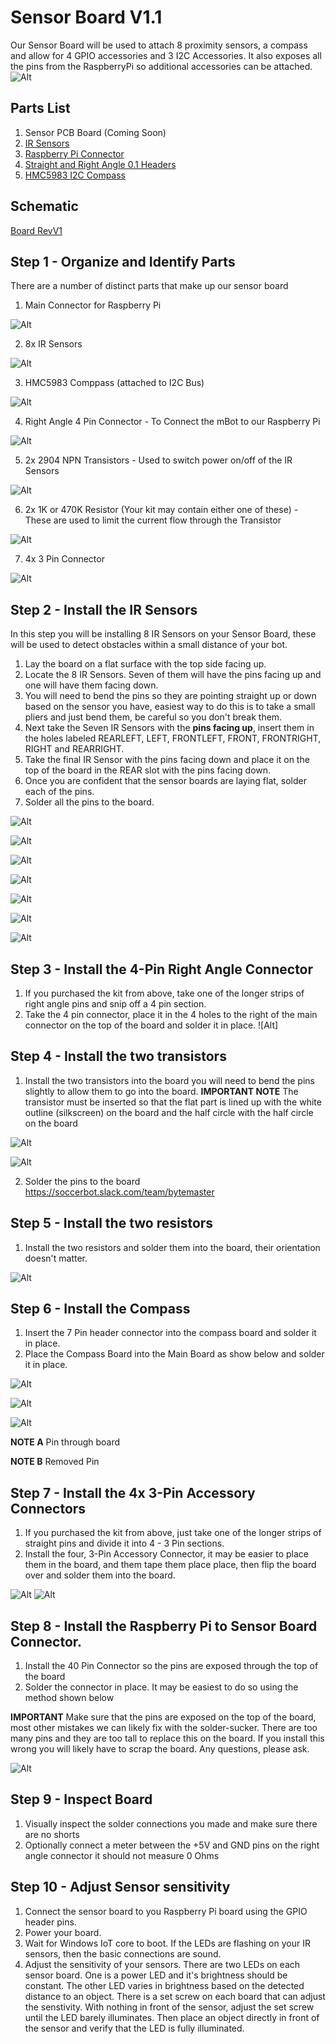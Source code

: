 # Sensor Board V1.1
Our Sensor Board will be used to attach 8 proximity sensors, a compass and allow for 4 GPIO accessories and 3 I2C Accessories.  It also exposes all the pins from the RaspberryPi so additional accessories can be attached.
![Alt](Documentation/SensorBoard/FrontView.jpg)

## Parts List
1) Sensor PCB Board (Coming Soon)
1) [IR Sensors](https://www.amazon.com/gp/product/B01I57HIJ0/ref=oh_aui_detailpage_o05_s00?ie=UTF8&psc=1)
2) [Raspberry Pi Connector](https://www.amazon.com/gp/product/B01IRRCEBK/ref=oh_aui_detailpage_o04_s00?ie=UTF8&psc=1)
4) [Straight and Right Angle 0.1 Headers](https://www.amazon.com/VAPKER-Headers-Connector-Housing-Connectors/dp/B01FWAV61O/ref=sr_1_7?s=electronics&ie=UTF8&qid=1491391221&sr=1-7&keywords=0.1+inch+header+pins)
5) [HMC5983 I2C Compass](https://www.amazon.com/UCTRONICS-HMC5983-Temperature-Compensation-3-Axial/dp/B01DILCSP2/ref=sr_1_1?s=electronics&ie=UTF8&qid=1491391265&sr=1-1&keywords=HMC5983)  

## Schematic
[Board RevV1](Documentation/BoardSchematicV1.0.png)


## Step 1 - Organize and Identify Parts
There are a number of distinct parts that make up our sensor board
1) Main Connector for Raspberry Pi

![Alt](Documentation/SensorBoard/RaspPiConnector.jpg)

2) 8x IR Sensors

![Alt](Documentation/SensorBoard/IRSensorV1.1.jpg)

3) HMC5983 Comppass (attached to I2C Bus)

![Alt](Documentation/SensorBoard/Compass.jpg)

4) Right Angle 4 Pin Connector - To Connect the mBot to our Raspberry Pi

![Alt](Documentation/SensorBoard/4PinConnector.png)

5) 2x 2904 NPN Transistors - Used to switch power on/off of the IR Sensors

![Alt](Documentation/SensorBoard/Transistor.jpg)

6) 2x 1K or 470K Resistor (Your kit may contain either one of these) - These are used to limit the current flow through the Transistor

![Alt](Documentation/SensorBoard/Resistor.jpg)

7) 4x 3 Pin Connector

![Alt](Documentation/SensorBoard/3PinConnector.jpg)



## Step 2 - Install the IR Sensors
In this step you will be installing 8 IR Sensors on your Sensor Board, these will be used to detect obstacles within a small distance of your bot.

1. Lay the board on a flat surface with the top side facing up.
1. Locate the 8 IR Sensors. Seven of them will have the pins facing up and one will have them facing down.
1. You will need to bend the pins so they are pointing straight up or down based on the sensor you have, easiest way to do this is to take a small pliers and just bend them, be careful so you don't break them. 
1. Next take the Seven IR Sensors with the **pins facing up**, insert them in the holes labeled REARLEFT, LEFT, FRONTLEFT, FRONT, FRONTRIGHT, RIGHT and REARRIGHT.
1. Take the final IR Sensor with the pins facing down and place it on the top of the board in the REAR slot with the pins facing down.
1. Once you are confident that the sensor boards are laying flat, solder each of the pins.
1. Solder all the pins to the board.

![Alt](Documentation/SensorBoard/BentPinPliers.jpg)

![Alt](Documentation/SensorBoard/IRSensorBentPin.jpg)

![Alt](Documentation/SensorBoard/InsertSensor.jpg)

![Alt](Documentation/SensorBoard/InsertLeftFront.jpg)

![Alt](Documentation/SensorBoard/RightSensors.jpg)

![Alt](Documentation/SensorBoard/InsertRearSensor.jpg)

![Alt](Documentation/SensorBoard/IRSensorSoldered.jpg)

## Step 3 - Install the 4-Pin Right Angle Connector
1. If you purchased the kit from above, take one of the longer strips of right angle pins and snip off a 4 pin section.
2. Take the 4 pin connector, place it in the 4 holes to the right of the main connector on the top of the board and solder it in place.
![Alt]

## Step 4 - Install the two transistors
1. Install the two transistors into the board you will need to bend the pins slightly to allow them to go into the board.
**IMPORTANT NOTE** The transistor must be inserted so that the flat part is lined up with the white outline (silkscreen) on the board and the half circle with the half circle on the board

![Alt](Documentation/SensorBoard/TransistorPlacement.jpg)

![Alt](Documentation/SensorBoard/InsertTransistor.png)

2. Solder the pins to the board
https://soccerbot.slack.com/team/bytemaster
## Step 5 - Install the two resistors
1. Install the two resistors and solder them into the board, their orientation doesn't matter.

![Alt](Documentation/SensorBoard/ResistorPlacement.jpg)

## Step 6 - Install the Compass
1. Insert the 7 Pin header connector into the compass board and solder it in place.
2. Place the Compass Board into the Main Board as show below and solder it in place.

![Alt](Documentation/SensorBoard/CompassPins.jpg)

![Alt](Documentation/SensorBoard/AddCompass.jpg)

![Alt](Documentation/SensorBoard/CompassDetails.jpg)

**NOTE A** Pin through board

**NOTE B** Removed Pin


## Step 7 - Install the 4x 3-Pin Accessory Connectors
1. If you purchased the kit from above, just take one of the longer strips of straight pins and divide it into 4 - 3 Pin sections. 
2. Install the four, 3-Pin Accessory Connector, it may be easier to place them in the board, and them tape them place place, then flip the board over and solder them into the board.

![Alt](Documentation/SensorBoard/TopConnectors.jpg)
![Alt](Documentation/SensorBoard/TapeTopConnectors.jpg)


## Step 8 - Install the Raspberry Pi to Sensor Board Connector.
1.  Install the 40 Pin Connector so the pins are exposed through the top of the board
2.  Solder the connector in place.  It may be easiest to do so using the method shown below


**IMPORTANT** Make sure that the pins are exposed on the top of the board, most other mistakes we can likely fix with the solder-sucker.  There are too many pins and they are too tall to replace this on the board.  If you install this wrong you will likely have to scrap the board.  Any questions, please ask.

![Alt](Documentation/SensorBoard/SolderingPins.jpg)

## Step 9 - Inspect Board
1.  Visually inspect the solder connections you made and make sure there are no shorts
2.  Optionally connect a meter between the +5V and GND pins on the right angle connector it should not measure 0 Ohms

## Step 10 - Adjust Sensor sensitivity
1. Connect the sensor board to you Raspberry Pi board using the GPIO header pins.
2. Power your board.
3. Wait for Windows IoT core to boot.  If the LEDs are flashing on your IR sensors, then the basic connections are sound.
4. Adjust the sensitivity of your sensors.  There are two LEDs on each sensor board.  One is a power LED and it's brightness should be constant.  The other LED varies in brightness based on the detected distance to an object. There is a set screw on each board that can adjust the senstivity. With nothing in front of the sensor, adjust the set screw until the LED barely illuminates.  Then place an object directly in front of the sensor and verify that the LED is fully illuminated.
